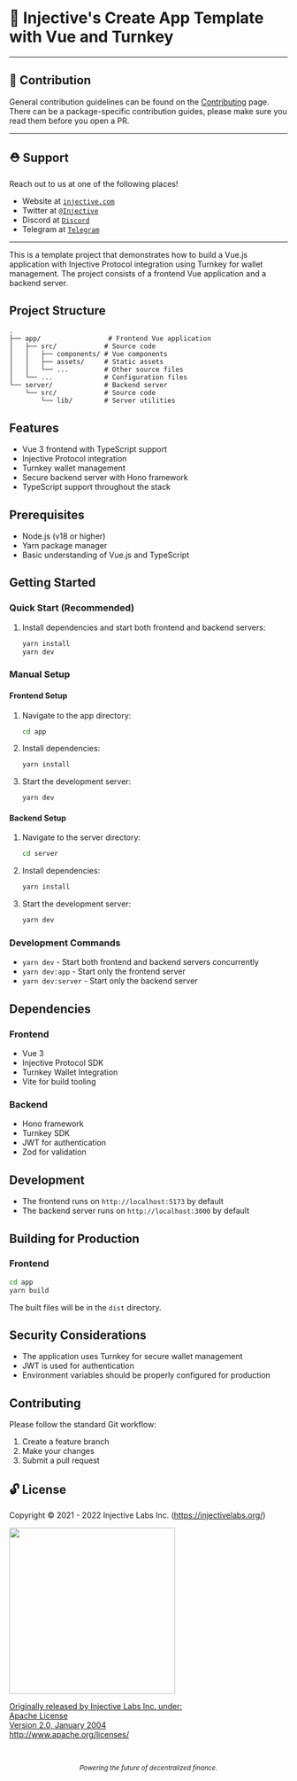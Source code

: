 # 🌟 Injective's Create App Template with Vue and Turnkey

---

## 📜 Contribution

General contribution guidelines can be found on the [Contributing](CONTRIBUTING.md) page. There can be a package-specific contribution guides, please make sure you read them before you open a PR.

---

## ⛑ Support

Reach out to us at one of the following places!

- Website at <a href="https://injective.com" target="_blank">`injective.com`</a>
- Twitter at <a href="https://twitter.com/Injective_" target="_blank">`@Injective`</a>
- Discord at <a href="https://discord.com/invite/NK4qdbv" target="_blank">`Discord`</a>
- Telegram at <a href="https://t.me/joininjective" target="_blank">`Telegram`</a>

---

This is a template project that demonstrates how to build a Vue.js application with Injective Protocol integration using Turnkey for wallet management. The project consists of a frontend Vue application and a backend server.

## Project Structure

```
.
├── app/                 # Frontend Vue application
│   ├── src/            # Source code
│   │   ├── components/ # Vue components
│   │   ├── assets/     # Static assets
│   │   └── ...         # Other source files
│   └── ...             # Configuration files
└── server/             # Backend server
    └── src/            # Source code
        └── lib/        # Server utilities
```

## Features

- Vue 3 frontend with TypeScript support
- Injective Protocol integration
- Turnkey wallet management
- Secure backend server with Hono framework
- TypeScript support throughout the stack

## Prerequisites

- Node.js (v18 or higher)
- Yarn package manager
- Basic understanding of Vue.js and TypeScript

## Getting Started

### Quick Start (Recommended)

1. Install dependencies and start both frontend and backend servers:
   ```bash
   yarn install
   yarn dev
   ```

### Manual Setup

#### Frontend Setup

1. Navigate to the app directory:
   ```bash
   cd app
   ```

2. Install dependencies:
   ```bash
   yarn install
   ```

3. Start the development server:
   ```bash
   yarn dev
   ```

#### Backend Setup

1. Navigate to the server directory:
   ```bash
   cd server
   ```

2. Install dependencies:
   ```bash
   yarn install
   ```

3. Start the development server:
   ```bash
   yarn dev
   ```

### Development Commands

- `yarn dev` - Start both frontend and backend servers concurrently
- `yarn dev:app` - Start only the frontend server
- `yarn dev:server` - Start only the backend server

## Dependencies

### Frontend
- Vue 3
- Injective Protocol SDK
- Turnkey Wallet Integration
- Vite for build tooling

### Backend
- Hono framework
- Turnkey SDK
- JWT for authentication
- Zod for validation

## Development

- The frontend runs on `http://localhost:5173` by default
- The backend server runs on `http://localhost:3000` by default

## Building for Production

### Frontend
```bash
cd app
yarn build
```

The built files will be in the `dist` directory.

## Security Considerations

- The application uses Turnkey for secure wallet management
- JWT is used for authentication
- Environment variables should be properly configured for production

## Contributing

Please follow the standard Git workflow:
1. Create a feature branch
2. Make your changes
3. Submit a pull request

## 🔓 License

Copyright © 2021 - 2022 Injective Labs Inc. (https://injectivelabs.org/)

<a href="https://iili.io/mNneZN.md.png"><img src="https://iili.io/mNneZN.md.png" style="width: 300px; max-width: 100%; height: auto" />

Originally released by Injective Labs Inc. under: <br />
Apache License <br />
Version 2.0, January 2004 <br />
http://www.apache.org/licenses/

<p>&nbsp;</p>
<div align="center">
  <sub><em>Powering the future of decentralized finance.</em></sub>
</div>